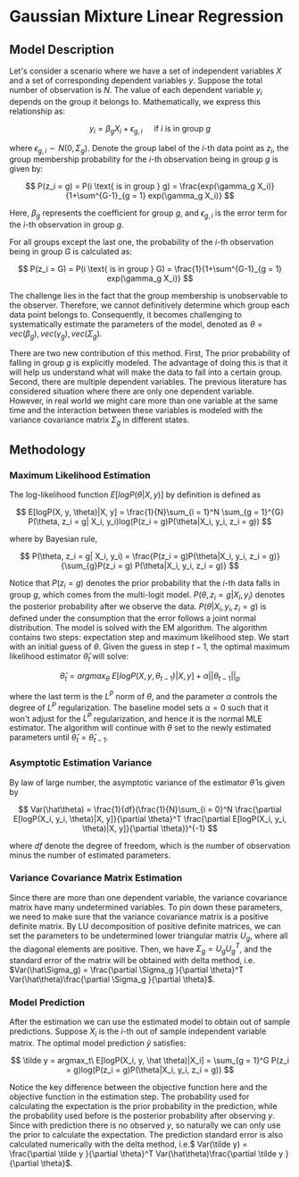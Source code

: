 # Gaussian Mixture Linear Regression

## Model Description

Let's consider a scenario where we have a set of independent variables $X$ and a set of corresponding dependent variables $y$. Suppose the total number of observation is $N$. The value of each dependent variable $y_i$ depends on the group it belongs to. Mathematically, we express this relationship as:

$$
y_{i} = \beta_g X_i+\epsilon_{g,i}\quad \text{ if } i \text{ is in group } g
$$

where $\epsilon_{g,i}\sim N(0, \Sigma_g)$. Denote the group label of the $i$-th data point as $z_i$, the group membership probability for the $i$-th observation being in group $g$ is given by:

$$
P(z_i = g) = P(i \text{ is in group } g) = \frac{exp(\gamma_g X_i)}{1+\sum^{G-1}_{g = 1} exp(\gamma_g X_i)}
$$

Here, $\beta_g$ represents the coefficient for group $g$, and $\epsilon_{g,i}$ is the error term for the $i$-th observation in group $g$.

For all groups except the last one, the probability of the $i$-th observation being in group $G$ is calculated as:

$$
P(z_i = G) = P(i \text{ is in group } G) = \frac{1}{1+\sum^{G-1}_{g = 1} exp(\gamma_g X_i)}
$$

The challenge lies in the fact that the group membership is unobservable to the observer. Therefore, we cannot definitively determine which group each data point belongs to. Consequently, it becomes challenging to systematically estimate the parameters of the model, denoted as $\theta = {vec(\beta_g), vec(\gamma_g), vec(\Sigma_g)}$.

There are two new contribution of this method. First, The prior probability of falling in group $g$ is explicitly modeled. The advantage of doing this is that it will help us understand what will make the data to fall into a certain group. Second, there are multiple dependent variables. The previous literature has considered situation where there are only one dependent variable. However, in real world we might care more than one variable at the same time and the interaction between these variables is modeled with the variance covariance matrix $\Sigma_g$ in different states.

## Methodology

### Maximum Likelihood Estimation

The log-likelihood function $E[logP(\theta|X, y)]$ by definition is defined as

$$
E[logP(X, y, \theta)|X, y] = \frac{1}{N}\sum_{i = 1}^N \sum_{g = 1}^{G} P(\theta, z_i = g| X_i, y_i)log(P(z_i = g)P(\theta|X_i, y_i, z_i = g))
$$

where by Bayesian rule,

$$
P(\theta, z_i = g| X_i, y_i) = \frac{P(z_i = g)P(\theta|X_i, y_i, z_i = g)}{\sum_{g}P(z_i = g) P(\theta|X_i, y_i, z_i = g)}
$$

Notice that $P(z_i = g)$ denotes the prior probability that the $i$-th data falls in group $g$, which comes from the multi-logit model. $P(\theta, z_i = g| X_i, y_i)$ denotes the posterior probability after we observe the data. $P(\theta|X_i, y_i, z_i = g)$ is defined under the consumption that the error follows a joint normal distribution. The model is solved with the EM algorithm. The algorithm contains two steps: expectation step and maximum likelihood step. We start with an initial guess of $\theta$. Given the guess in step $t-1$, the optimal maximum likelihood estimator $\hat \theta_t$ will solve:

$$
\hat \theta_{t} = argmax_\theta\ E[logP(X, y, \theta_{t-1})|X, y] + \alpha|| \theta_{t-1}||_p
$$

where the last term is the $L^P$ norm of $\theta$, and the parameter $\alpha$ controls the degree of $L^P$ regularization. The baseline model sets $\alpha = 0$ such that it won't adjust for the $L^P$ regularization, and hence it is the normal MLE estimator. The algorithm will continue with $\theta$ set to the newly estimated parameters until $\hat\theta_t = \hat\theta_{t-1}$.

### Asymptotic Estimation Variance

By law of large number, the asymptotic variance of the estimator $\hat \theta$ is given by

$$
Var(\hat\theta) = \frac{1}{df}(\frac{1}{N}\sum_{i = 0}^N \frac{\partial E[logP(X_i, y_i, \theta)|X, y]}{\partial \theta}^T  \frac{\partial E[logP(X_i, y_i, \theta)|X, y]}{\partial \theta})^{-1}
$$

where $df$ denote the degree of freedom, which is the number of observation minus the number of estimated parameters.

### Variance Covariance Matrix Estimation

Since there are more than one dependent variable, the variance covariance matrix have many undetermined variables. To pin down these parameters, we need to make sure that the variance covariance matrix is a positive definite matrix. By LU decomposition of positive definite matrices, we can set the parameters to be undetermined lower triangular matrix $U_g$, where all the diagonal elements are positive. Then, we have $\Sigma_g = U_g U_g^{T}$, and the standard error of the matrix will be obtained with delta method, i.e. $Var(\hat\Sigma_g) = \frac{\partial \Sigma_g }{\partial \theta}^T Var(\hat\theta)\frac{\partial \Sigma_g }{\partial \theta}$​.

### Model Prediction

After the estimation we can use the estimated model to obtain out of sample predictions. Suppose $X_i$ is the $i$-th out of sample independent variable matrix. The optimal model prediction $\tilde y$ satisfies:

$$
\tilde y = argmax_t\ E[logP(X_i, y, \hat \theta)|X_i] = \sum_{g = 1}^G P(z_i = g)log(P(z_i = g)P(\theta|X_i, y_i, z_i = g))
$$

Notice the key difference between the objective function here and the objective function in the estimation step. The probability used for calculating the expectation is the prior probability in the prediction, while the probability used before is the posterior probability after observing $y$. Since with prediction there is no observed $y$, so naturally we can only use the prior to calculate the expectation. The prediction standard error is also calculated numerically with the delta method, i.e.$ Var(\tilde y) = \frac{\partial \tilde y }{\partial \theta}^T Var(\hat\theta)\frac{\partial \tilde y }{\partial \theta}$.
